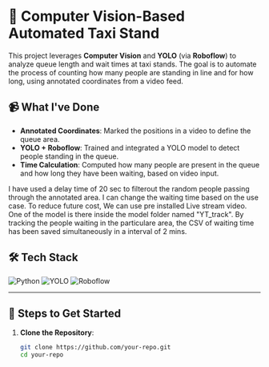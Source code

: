 # 🚕 Computer Vision-Based Automated Taxi Stand

This project leverages **Computer Vision** and **YOLO** (via **Roboflow**) to analyze queue length and wait times at taxi stands. The goal is to automate the process of counting how many people are standing in line and for how long, using annotated coordinates from a video feed.

## 📹 What I've Done

- **Annotated Coordinates**: Marked the positions in a video to define the queue area.
- **YOLO + Roboflow**: Trained and integrated a YOLO model to detect people standing in the queue.
- **Time Calculation**: Computed how many people are present in the queue and how long they have been waiting, based on video input.

I have used a delay time of 20 sec to filterout the random people passing through the annotated area. I can change the waiting time based on the use case.
To reduce future cost, We can use pre installed Live stream video. One of the model is there inside the model folder named "YT_track". By tracking the 
people waiting in the particulare area, the CSV of waiting time has been saved simultaneously in a interval of 2 mins.


## 🛠️ Tech Stack
![Python](https://img.shields.io/badge/python-3670A0?style=for-the-badge&logo=python&logoColor=ffdd54) 
![YOLO](https://img.shields.io/badge/YOLO-%23FF9800.svg?style=for-the-badge&logo=AI&logoColor=white)
![Roboflow](https://img.shields.io/badge/Roboflow-blue?style=for-the-badge&logo=AI&logoColor=white)

---

## 🏁 Steps to Get Started

1. **Clone the Repository**:
   ```bash
   git clone https://github.com/your-repo.git
   cd your-repo
